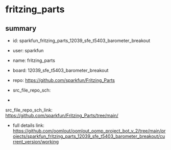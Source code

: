 # fritzing_parts
 
## summary 
* id: sparkfun_fritzing_parts_12039_sfe_t5403_barometer_breakout
* user: sparkfun
* name: fritzing_parts
* board: 12039_sfe_t5403_barometer_breakout
* repo: https://github.com/sparkfun/Fritzing_Parts



* src_file_repo_sch: 
*
 src_file_repo_sch_link: https://github.com/sparkfun/Fritzing_Parts/tree/main/
* full details link: https://github.com/oomlout/oomlout_oomp_project_bot_v_2/tree/main/projects/sparkfun_fritzing_parts_12039_sfe_t5403_barometer_breakout/current_version/working  






